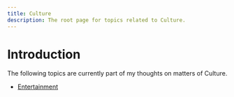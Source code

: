```yaml
---
title: Culture
description: The root page for topics related to Culture.
---
```


# Introduction

The following topics are currently part of my thoughts on matters of Culture.
- [Entertainment](ENTERTAINMENT.md)
